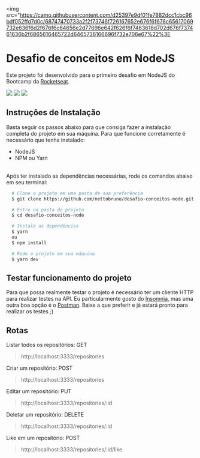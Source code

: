 <img src="https://camo.githubusercontent.com/d25397e9df01fe7882dcc1cbc96bdf052ffd7d0c/68747470733a2f2f73746f726167652e676f6f676c65617069732e636f6d2f676f6c64656e2d77696e642f626f6f7463616d702d676f737461636b2f6865616465722d6465736166696f732e706e67%22%3E

# Desafio de conceitos em NodeJS
Este projeto foi desenvolvido para o primeiro desafio em NodeJS do Bootcamp da [Rocketseat](https://rocketseat.com.br/).

![](https://img.shields.io/badge/NPM-6.13.4-red)
![](https://img.shields.io/badge/Node-12.16.1-green)
![](https://img.shields.io/badge/Express-4.17.1-blue)

## Instruções de Instalação
Basta seguir os passos abaixo para que consiga fazer a instalação completa do projeto em sua máquina.
Para que funcione corretamente é necessário que tenha instalado:
- NodeJS
- NPM ou Yarn
<br>
Após ter instalado as dependências necessárias, rode os comandos abaixo em seu terminal:

```bash
  # Clone o projeto em uma pasta de sua preferência
  $ git clone https://github.com/nettobruno/desafio-conceitos-node.git

  # Entre na pasta do projeto
  $ cd desafio-conceitos-node

  # Instale as dependências
  $ yarn
  ou 
  $ npm install

  # Rode o projeto em sua máquina
  $ yarn dev
```

## Testar funcionamento do projeto
Para que possa realmente testar o projeto é necessário ter um cliente HTTP para realizar testes na API.
Eu particularmente gosto do [Insomnia](https://insomnia.rest/), mas uma outra boa opção é o [Postman](https://www.postman.com/).
Baixe a que preferir e já estará pronto para realizar os testes ;)

## Rotas
Listar todos os repositórios: GET
> http://localhost:3333/repositories

Criar um repositório: POST
> http://localhost:3333/repositories

Editar um repositório: PUT
> http://localhost:3333/repositories/:id

Deletar um repositório: DELETE
> http://localhost:3333/repositories/:id

Like em um repositório: POST
> http://localhost:3333/repositories/:id/like